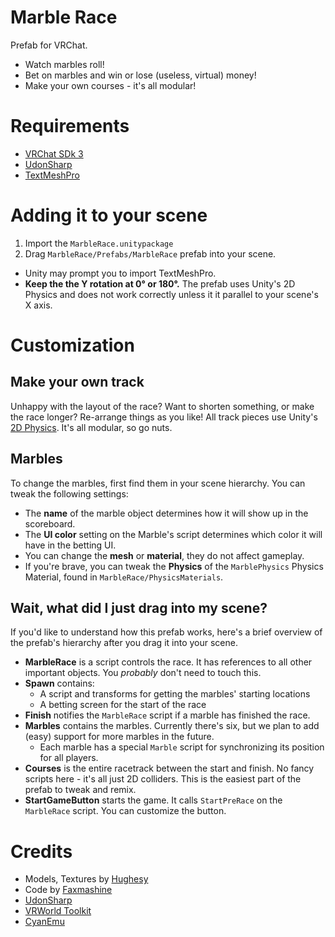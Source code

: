 # Marble Race
Prefab for VRChat.

- Watch marbles roll!
- Bet on marbles and win or lose (useless, virtual) money!
- Make your own courses - it's all modular!

# Requirements
- [VRChat SDk 3](https://docs.vrchat.com/docs/setting-up-the-sdk)
- [UdonSharp](github.com/MerlinVR)
- [TextMeshPro](https://docs.unity3d.com/Packages/com.unity.textmeshpro@1.3/manual/index.html)

# Adding it to your scene
1. Import the `MarbleRace.unitypackage`
2. Drag `MarbleRace/Prefabs/MarbleRace` prefab into your scene.
  - Unity may prompt you to import TextMeshPro.
  - **Keep the the Y rotation at 0° or 180°.** The prefab uses Unity's 2D Physics and does not work correctly unless it it parallel to your scene's X axis.

# Customization
## Make your own track

Unhappy with the layout of the race? Want to shorten something, or make the race longer? Re-arrange things as you like! All track pieces use Unity's [2D Physics](https://learn.unity.com/tutorial/2d-physics). It's all modular, so go nuts.

## Marbles
To change the marbles, first find them in your scene hierarchy. You can tweak the following settings:
- The **name** of the marble object determines how it will show up in the scoreboard.
- The **UI color** setting on the Marble's script determines which color it will have in the betting UI.
- You can change the **mesh** or **material**, they do not affect gameplay.
- If you're brave, you can tweak the **Physics** of the `MarblePhysics` Physics Material, found in `MarbleRace/PhysicsMaterials`.

## Wait, what did I just drag into my scene?
If you'd like to understand how this prefab works, here's a brief overview of the prefab's hierarchy after you drag it into your scene.
- **MarbleRace** is a script controls the race. It has references to all other important objects. You *probably* don't need to touch this.
- **Spawn** contains:
  - A script and transforms for getting the marbles' starting locations
  - A betting screen for the start of the race
- **Finish** notifies the `MarbleRace` script if a marble has finished the race.
- **Marbles** contains the marbles. Currently there's six, but we plan to add (easy) support for more marbles in the future. 
  - Each marble has a special `Marble` script for synchronizing its position for all players.
- **Courses** is the entire racetrack between the start and finish. No fancy scripts here - it's all just 2D colliders. This is the easiest part of the prefab to tweak and remix.
- **StartGameButton** starts the game. It calls `StartPreRace` on the `MarbleRace` script. You can customize the button.

# Credits
- Models, Textures by [Hughesy](https://twitter.com/lachie_hughes)
- Code by [Faxmashine](twitter.com/faxmashine)
- [UdonSharp](github.com/MerlinVR)
- [VRWorld Toolkit](github.com/oneVR)
- [CyanEmu](github.com/cyanLaser)
